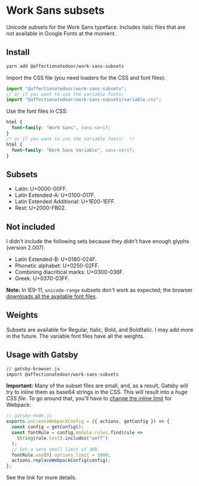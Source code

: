# Work Sans subsets

Unicode subsets for the Work Sans typeface. Includes italic files that are not available in Google Fonts at the moment.

## Install

```bash
yarn add @affectionatedoor/work-sans-subsets
```

Import the CSS file (you need loaders for the CSS and font files):

```js
import "@affectionatedoor/work-sans-subsets";
// or if you want to use the variable fonts:
import "@affectionatedoor/work-sans-subsets/variable.css";
```

Use the font files in CSS:

```css
html {
  font-family: "Work Sans", sans-serif;
}
/* or if you want to use the variable fonts:  */
html {
  font-family: "Work Sans Variable", sans-serif;
}
```

## Subsets

- Latin: U+0000-00FF.
- Latin Extended-A: U+0100-017F.
- Latin Extended Additional: U+1E00-1EFF.
- Rest: U+2000-FB02.

## Not included

I didn't include the following sets because they didn't have enough glyphs (version 2.007).

- Latin Extended-B: U+0180-024F.
- Phonetic alphabet: U+0250-02FF.
- Combining diacritical marks: U+0300-036F.
- Greek: U+0370-03FF.

**Note:** In IE9-11, `unicode-range` subsets don't work as expected; the browser [downloads all the available font files](https://caniuse.com/#feat=font-unicode-range).

## Weights

Subsets are available for Regular, Italic, Bold, and BoldItalic. I may add more in the future. The variable font files have all the weights.

## Usage with Gatsby

```bash
// gatsby-browser.js
import @affectionatedoor/work-sans-subsets
```

**Important:** Many of the subset files are small, and, as a result, Gatsby will try to inline them as base64 strings in the CSS. This will result into a _huge CSS file_. To go around that, you'll have to [change the inline limit](https://github.com/KyleAMathews/typefaces/issues/104) for Webpack:

```js
// gatsby-node.js
exports.onCreateWebpackConfig = ({ actions, getConfig }) => {
  const config = getConfig();
  const fontRule = config.module.rules.find(rule =>
    String(rule.test).includes("woff")
  );
  // Set a very small limit of 3KB.
  fontRule.use[0].options.limit = 3000;
  actions.replaceWebpackConfig(config);
};
```

See the link for more details.
